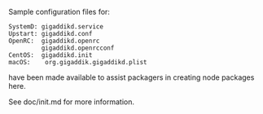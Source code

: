 Sample configuration files for:
```
SystemD: gigaddikd.service
Upstart: gigaddikd.conf
OpenRC:  gigaddikd.openrc
         gigaddikd.openrcconf
CentOS:  gigaddikd.init
macOS:    org.gigaddik.gigaddikd.plist
```
have been made available to assist packagers in creating node packages here.

See doc/init.md for more information.
